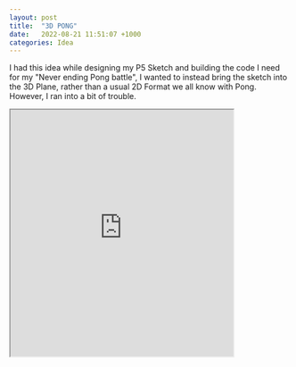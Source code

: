 ```yaml
---
layout: post
title:  "3D PONG"
date:   2022-08-21 11:51:07 +1000
categories: Idea
---
```

I had this idea while designing my P5 Sketch and building the code I need for my "Never ending Pong battle", I wanted to instead bring the sketch into the 3D Plane, rather than a usual 2D Format we all know with Pong. However, I ran into a bit of trouble.

<iframe width=400 height=442 src="https://editor.p5js.org/JackSpiers117/full/FO1yMAq7h"></iframe>